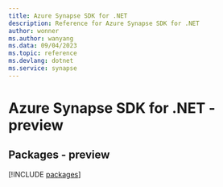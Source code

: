 ```yaml
---
title: Azure Synapse SDK for .NET
description: Reference for Azure Synapse SDK for .NET
author: wonner
ms.author: wanyang
ms.data: 09/04/2023
ms.topic: reference
ms.devlang: dotnet
ms.service: synapse
---
```

# Azure Synapse SDK for .NET - preview
## Packages - preview
[!INCLUDE [packages](synapse-index.md)]